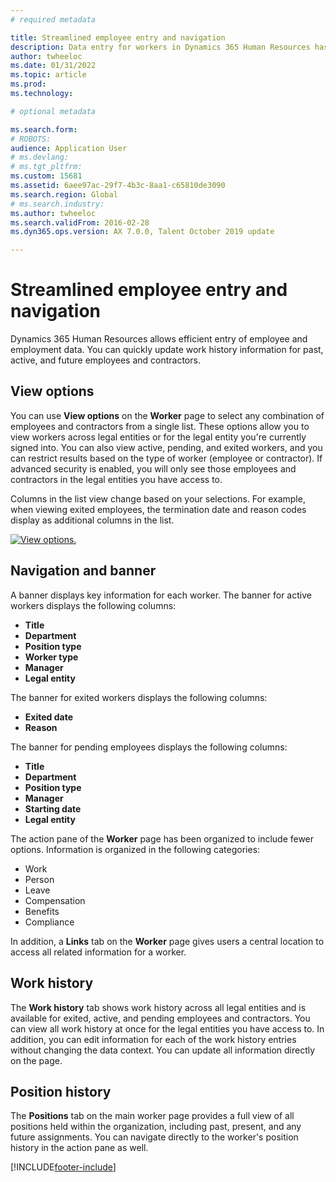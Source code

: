 ```yaml
---
# required metadata

title: Streamlined employee entry and navigation
description: Data entry for workers in Dynamics 365 Human Resources has been enhanced to allow quick entry for all employees, past, active or future.
author: twheeloc
ms.date: 01/31/2022
ms.topic: article
ms.prod: 
ms.technology: 

# optional metadata

ms.search.form: 
# ROBOTS: 
audience: Application User
# ms.devlang:   
# ms.tgt_pltfrm: 
ms.custom: 15681
ms.assetid: 6aee97ac-29f7-4b3c-8aa1-c65810de3090
ms.search.region: Global
# ms.search.industry: 
ms.author: twheeloc
ms.search.validFrom: 2016-02-28
ms.dyn365.ops.version: AX 7.0.0, Talent October 2019 update

---
```


# Streamlined employee entry and navigation

Dynamics 365 Human Resources allows efficient entry of employee and employment data. You can quickly update work history information for past, active, and future employees and contractors.

## View options

You can use **View options** on the **Worker** page to select any combination of employees and contractors from a single list. These options allow you to view workers across legal entities or for the legal entity you're currently signed into. You can also view active, pending, and exited workers, and you can restrict results based on the type of worker (employee or contractor). If advanced security is enabled, you will only see those employees and contractors in the legal entities you have access to.

Columns in the list view change based on your selections. For example, when viewing exited employees, the termination date and reason codes display as additional columns in the list. 

[![View options.](./media/Worker-view-option.png)](./media/worker-view-option.png)

## Navigation and banner

A banner displays key information for each worker. The banner for active workers displays the following columns:

- **Title**
- **Department**
- **Position type**
- **Worker type**
- **Manager**
- **Legal entity**

The banner for exited workers displays the following columns:

- **Exited date**
- **Reason**

The banner for pending employees displays the following columns:

- **Title**
- **Department**
- **Position type**
- **Manager**
- **Starting date**
- **Legal entity**

The action pane of the **Worker** page has been organized to include fewer options. Information is organized in the following categories: 

- Work
- Person
- Leave
- Compensation
- Benefits
- Compliance

In addition, a **Links** tab on the **Worker** page gives users a central location to access all related information for a worker.


## Work history

The **Work history** tab shows work history across all legal entities and is available for exited, active, and pending employees and contractors. You can view all work history at once for the legal entities you have access to. In addition, you can edit information for each of the work history entries without changing the data context. You can update all information directly on the page. 


## Position history

The **Positions** tab on the main worker page provides a full view of all positions held within the organization, including past, present, and any future assignments. You can  navigate directly to the worker's position history in the action pane as well.


[!INCLUDE[footer-include](../includes/footer-banner.md)]
